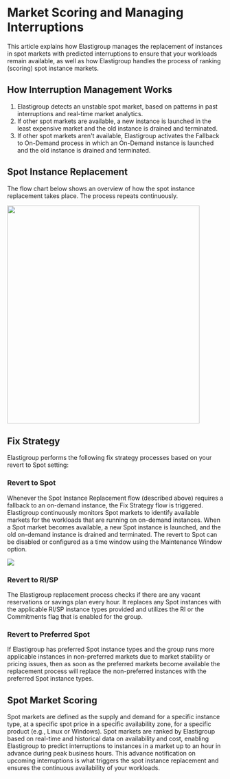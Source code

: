 # Market Scoring and Managing Interruptions

This article explains how Elastigroup manages the replacement of instances in spot markets with predicted interruptions to ensure that your workloads remain available, as well as how Elastigroup handles the process of ranking (scoring) spot instance markets.

## How Interruption Management Works

1. Elastigroup detects an unstable spot market, based on patterns in past interruptions and real-time market analytics.
2. If other spot markets are available, a new instance is launched in the least expensive market and the old instance is drained and terminated.
3. If other spot markets aren't available, Elastigroup activates the Fallback to On-Demand process in which an On-Demand instance is launched and the old instance is drained and terminated.

## Spot Instance Replacement

The flow chart below shows an overview of how the spot instance replacement takes place. The process repeats continuously.

<img src="/elastigroup/_media/corefeatures-interruptions-01.png" width="448" height="507" />

## Fix Strategy

Elastigroup performs the following fix strategy processes based on your revert to Spot setting:

### Revert to Spot

Whenever the Spot Instance Replacement flow (described above) requires a fallback to an on-demand instance, the Fix Strategy flow is triggered. Elastigroup continuously monitors Spot markets to identify available markets for the workloads that are running on on-demand instances. When a Spot market becomes available, a new Spot instance is launched, and the old on-demand instance is drained and terminated. The revert to Spot can be disabled or configured as a time window using the Maintenance Window option.

<img src="/elastigroup/_media/corefeatures-interruptions-02.png" />

### Revert to RI/SP

The Elastigroup replacement process checks if there are any vacant reservations or savings plan every hour. It replaces any Spot instances with the applicable RI/SP instance types provided and utilizes the RI or the Commitments flag that is enabled for the group.

### Revert to Preferred Spot

If Elastigroup has preferred Spot instance types and the group runs more applicable instances in non-preferred markets due to market stability or pricing issues, then as soon as the preferred markets become available the replacement process will replace the non-preferred instances with the preferred Spot instance types.

## Spot Market Scoring

Spot markets are defined as the supply and demand for a specific instance type, at a specific spot price in a specific availability zone, for a specific product (e.g., Linux or Windows). Spot markets are ranked by Elastigroup based on real-time and historical data on availability and cost, enabling Elastigroup to predict interruptions to instances in a market up to an hour in advance during peak business hours. This advance notification on upcoming interruptions is what triggers the spot instance replacement and ensures the continuous availability of your workloads.
